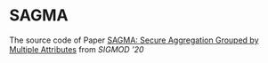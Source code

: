 # SAGMA

The source code of Paper [SAGMA: Secure Aggregation Grouped by Multiple
Attributes](https://dl.acm.org/doi/10.1145/3318464.3380569) from *SIGMOD ’20*
